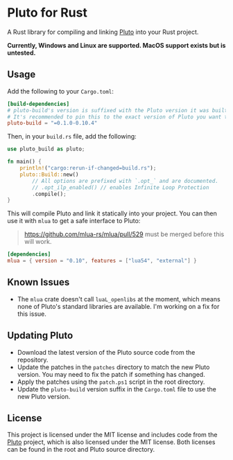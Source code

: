 # Pluto for Rust

A Rust library for compiling and linking [Pluto](https://pluto-lang.org/) into your Rust project.

**Currently, Windows and Linux are supported. MacOS support exists but is untested.**

## Usage

Add the following to your `Cargo.toml`:

```toml
[build-dependencies]
# pluto-build's version is suffixed with the Pluto version it was built against.
# It's recommended to pin this to the exact version of Pluto you want to use.
pluto-build = "=0.1.0-0.10.4"
```

Then, in your `build.rs` file, add the following:

```rust
use pluto_build as pluto;

fn main() {
    println!("cargo:rerun-if-changed=build.rs");
    pluto::Build::new()
        // All options are prefixed with `.opt_` and are documented.
        // .opt_ilp_enabled() // enables Infinite Loop Protection
        .compile();
}
```

This will compile Pluto and link it statically into your project. You can then use it with `mlua` to get a safe interface to Pluto:

> https://github.com/mlua-rs/mlua/pull/529 must be merged before this will work.

```toml
[dependencies]
mlua = { version = "0.10", features = ["lua54", "external"] }
```

## Known Issues

- The `mlua` crate doesn't call `luaL_openlibs` at the moment, which means none of Pluto's standard libraries are available. I'm working on a fix for this issue.

## Updating Pluto

- Download the latest version of the Pluto source code from the repository.
- Update the patches in the `patches` directory to match the new Pluto version. You may need to fix the patch if something has changed.
- Apply the patches using the `patch.ps1` script in the root directory.
- Update the `pluto-build` version suffix in the `Cargo.toml` file to use the new Pluto version.

## License

This project is licensed under the MIT license and includes code from the [Pluto](https://github.com/PlutoLang/Pluto)
project, which is also licensed under the MIT license. Both licenses can be found in the root and Pluto source directory.

